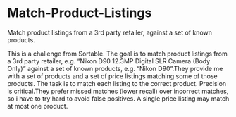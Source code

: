 # Match-Product-Listings
Match product listings from a 3rd party retailer, against a set of known products.

This is a challenge from Sortable. The goal is to match product listings from a 3rd party retailer, e.g. “Nikon D90 12.3MP Digital SLR Camera (Body Only)” against a set of known products, e.g. “Nikon D90”.They provide me with a set of products and a set of price listings matching some of those products. The task is to match each listing to the correct product. Precision is critical.They prefer missed matches (lower recall) over incorrect matches, so i have to try hard to avoid false positives. A single price listing may match at most one product.
